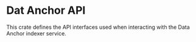 # Dat Anchor API

This crate defines the API interfaces used when interacting with the Data Anchor indexer service.
